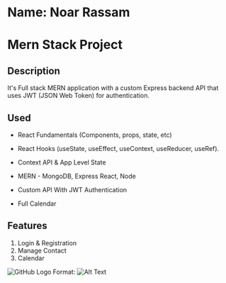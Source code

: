 # Name: Noar Rassam

# Mern Stack Project

## Description
It's Full stack MERN application with a custom Express backend API that uses JWT (JSON Web Token) for authentication.

## Used
* React Fundamentals (Components, props, state, etc)

* React Hooks (useState, useEffect, useContext, useReducer, useRef).

* Context API & App Level State

* MERN - MongoDB, Express React, Node

* Custom API With JWT Authentication

* Full Calendar

## Features
1. Login & Registration
2. Manage Contact
3. Calendar

![GitHub Logo](../images/1.jpg)
Format: ![Alt Text](url)


